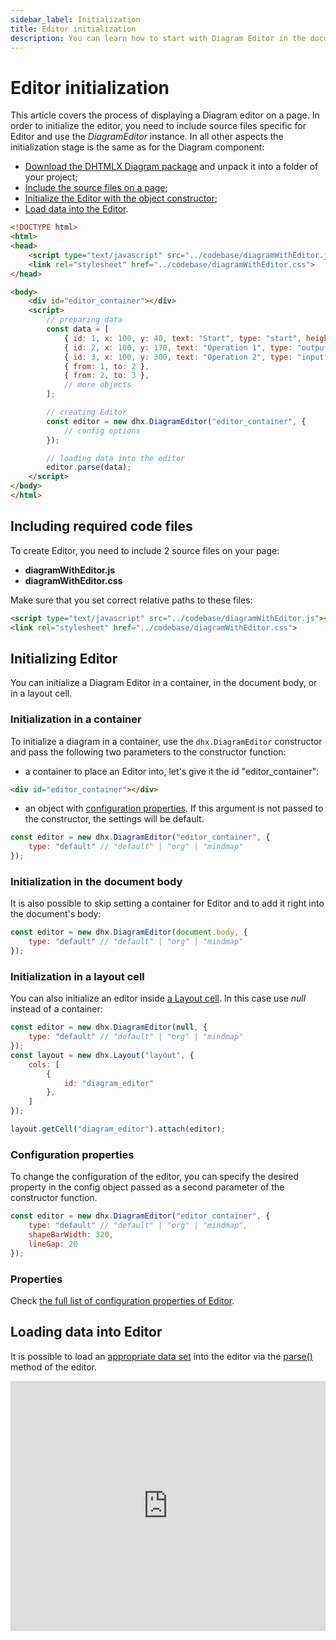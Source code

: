 ```yaml
---
sidebar_label: Initialization
title: Editor initialization
description: You can learn how to start with Diagram Editor in the documentation of the DHTMLX JavaScript Diagram library. Browse developer guides and API reference, try out code examples and live demos, and download a free 30-day evaluation version of DHTMLX Diagram.
---
```


# Editor initialization

This article covers the process of displaying a Diagram editor on a page. In order to initialize the editor, you need to include source files specific for Editor and use the *DiagramEditor* instance. In all other aspects the initialization stage is the same as for the Diagram component:

- [Download the DHTMLX Diagram package](https://dhtmlx.com/docs/products/dhtmlxDiagram/download.shtml) and unpack it into a folder of your project;
- [Include the source files on a page](#including-required-code-files);
- [Initialize the Editor with the object constructor](#initializing-editor);
- [Load data into the Editor](#loading-data-into-editor).

~~~html
<!DOCTYPE html>
<html>
<head>
  	<script type="text/javascript" src="../codebase/diagramWithEditor.js"></script>
	<link rel="stylesheet" href="../codebase/diagramWithEditor.css">
</head>

<body>
	<div id="editor_container"></div>
	<script>
		// preparing data
		const data = [ 
    		{ id: 1, x: 100, y: 40, text: "Start", type: "start", height: 50 },
			{ id: 2, x: 100, y: 170, text: "Operation 1", type: "output" },
			{ id: 3, x: 100, y: 300, text: "Operation 2", type: "input" },
			{ from: 1, to: 2 },
			{ from: 2, to: 3 },
    		// more objects
		];

		// creating Editor
		const editor = new dhx.DiagramEditor("editor_container", {
			// config options
		});

		// loading data into the editor
		editor.parse(data);
	</script>
</body>
</html>
~~~

## Including required code files

To create Editor, you need to include 2 source files on your page:

- **diagramWithEditor.js**
- **diagramWithEditor.css**

Make sure that you set correct relative paths to these files:

~~~html
<script type="text/javascript" src="../codebase/diagramWithEditor.js"></script>
<link rel="stylesheet" href="../codebase/diagramWithEditor.css">
~~~

## Initializing Editor

You can initialize a Diagram Editor in a container, in the document body, or in a layout cell.

### Initialization in a container

To initialize a diagram in a container, use the `dhx.DiagramEditor` constructor and pass the following two parameters to the constructor function:

- a container to place an Editor into, let's give it the id "editor_container":

~~~html title="index.html"
<div id="editor_container"></div>
~~~

- an object with [configuration properties](#configuration-properties). If this argument is not passed to the constructor, the settings will be default.

~~~js title="index.js"
const editor = new dhx.DiagramEditor("editor_container", {
	type: "default" // "default" | "org" | "mindmap"
});
~~~

### Initialization in the document body

It is also possible to skip setting a container for Editor and to add it right into the document's body:

~~~js
const editor = new dhx.DiagramEditor(document.body, {
	type: "default" // "default" | "org" | "mindmap"
});
~~~

### Initialization in a layout cell

You can also initialize an editor inside [a Layout cell](https://docs.dhtmlx.com/suite/layout/). In this case use *null* instead of a container:

~~~js
const editor = new dhx.DiagramEditor(null, {
	type: "default" // "default" | "org" | "mindmap"
});
const layout = new dhx.Layout("layout", {
    cols: [
        {
            id: "diagram_editor"
        },
    ]
});

layout.getCell("diagram_editor").attach(editor);
~~~

### Configuration properties

To change the configuration of the editor, you can specify the desired property in the config object passed as a second parameter of the constructor function. 

~~~js
const editor = new dhx.DiagramEditor("editor_container", {
	type: "default" // "default" | "org" | "mindmap",
	shapeBarWidth: 320,
	lineGap: 20
});
~~~

### Properties

Check [the full list of configuration properties of Editor](../../../api/editor/api_overview/#editor-properties).

Loading data into Editor
----------------------------

It is possible to load an [appropriate data set](../../../guides/loading_data/#preparing-data-to-load) into the editor via the [parse()](../../../api/editor/parse_method/) method of the editor.

<iframe src="https://snippet.dhtmlx.com/xshe9ut7?mode=js" frameborder="0" class="snippet_iframe" width="100%" height="400"></iframe>

